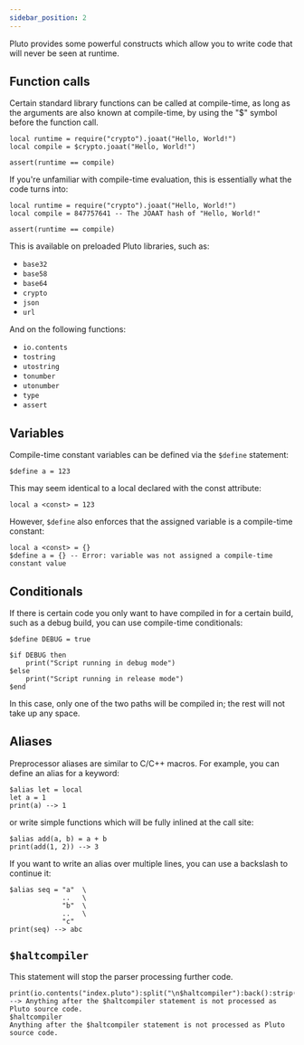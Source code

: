```yaml
---
sidebar_position: 2
---
```

Pluto provides some powerful constructs which allow you to write code that will never be seen at runtime.

## Function calls

Certain standard library functions can be called at compile-time, as long as the arguments are also known at compile-time, by using the "$" symbol before the function call.

```pluto showLineNumbers
local runtime = require("crypto").joaat("Hello, World!")
local compile = $crypto.joaat("Hello, World!")

assert(runtime == compile)
```
If you're unfamiliar with compile-time evaluation, this is essentially what the code turns into:
```pluto showLineNumbers
local runtime = require("crypto").joaat("Hello, World!")
local compile = 847757641 -- The JOAAT hash of "Hello, World!"

assert(runtime == compile)
```

This is available on preloaded Pluto libraries, such as:
- `base32`
- `base58`
- `base64`
- `crypto`
- `json`
- `url`

And on the following functions:
- `io.contents`
- `tostring`
- `utostring`
- `tonumber`
- `utonumber`
- `type`
- `assert`

## Variables

Compile-time constant variables can be defined via the `$define` statement:
```pluto
$define a = 123
```
This may seem identical to a local declared with the const attribute:
```pluto
local a <const> = 123
```
However, `$define` also enforces that the assigned variable is a compile-time constant:
```pluto
local a <const> = {}
$define a = {} -- Error: variable was not assigned a compile-time constant value
```

## Conditionals

If there is certain code you only want to have compiled in for a certain build, such as a debug build, you can use compile-time conditionals:

```pluto
$define DEBUG = true

$if DEBUG then
    print("Script running in debug mode")
$else
    print("Script running in release mode")
$end
```

In this case, only one of the two paths will be compiled in; the rest will not take up any space.

## Aliases

Preprocessor aliases are similar to C/C++ macros. For example, you can define an alias for a keyword:

```pluto
$alias let = local
let a = 1
print(a) --> 1
```

or write simple functions which will be fully inlined at the call site:

```pluto
$alias add(a, b) = a + b
print(add(1, 2)) --> 3
```

If you want to write an alias over multiple lines, you can use a backslash to continue it:

```pluto
$alias seq = "a"  \
             ..   \
             "b"  \
             ..   \
             "c"
print(seq) --> abc
```

## `$haltcompiler`

This statement will stop the parser processing further code.

```pluto
print(io.contents("index.pluto"):split("\n$haltcompiler"):back():strip()) --> Anything after the $haltcompiler statement is not processed as Pluto source code.
$haltcompiler
Anything after the $haltcompiler statement is not processed as Pluto source code.
```
